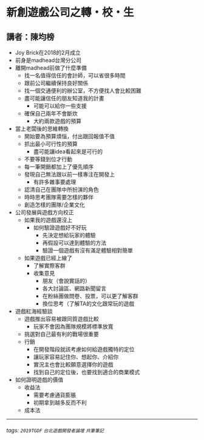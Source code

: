 # 新創遊戲公司之轉・校・生
## 講者：陳均榜


- Joy Brick在2018的2月成立
- 前身是madhead台灣分公司
- 離開madhead前做了什麼準備
  - 找一名值得信任的會計師，可以省很多時間
  - 跟前公司繼續保持良好關係
  - 找一個交通便利的辦公室，不方便找人會比較困難
  - 盡可能讓信任的朋友知道我的計畫
    - 可能可以給你一些支援
  - 確保自己兩年不會斷炊
    - 大約兩款遊戲的預算
- 當上老闆後的思維轉換
  - 開始要為預算煩惱，付出跟回報值不值
  - 抓出最小可行性的預算
    - 盡可能讓idea看起來是可行的
  - 不要等錢到位才行動
  - 每一筆開銷都加上了優先順序
  - 發現自己無法跟以前一樣專注在開發上
    - 有許多雜事要處理
  - 認清自己在團隊中所扮演的角色
  - 時時思考團隊需要怎樣的夥伴
  - 創造怎樣的團隊/企業文化
- 公司發展與遊戲方向校正
  - 如果我的遊戲還沒上
    - 如何驗證遊戲好不好玩
      - 先決定想給玩家的體驗
      - 再假設可以達到體驗的方法 
      - 驗證一個遊戲有沒有滿足體驗相對簡單
  - 如果遊戲已經上線了
    - 了解實際客群
    - 收集意見
      - 朋友（會說實話的）
      - 各大討論區、網路新聞留言
      - 在粉絲團做問卷、投票，可以更了解客群
      - 換位思考（了解TA的文化跟常玩的遊戲
- 遊戲紅海經驗談
  - 遊戲推出容易被跟同質遊戲比較
    - 玩家不會因為團隊規模將標準放寬
  - 挑選對自己最有利的戰場很重要
  - 行銷
    - 在開發階段就該考慮如何給遊戲獨特的定位
    - 讓玩家容易記住你、想起你、介紹你
    - 實況主也會比較願意選擇你的遊戲
    - 找到自己的定位後，也要找到適合的商業模式
- 如何證明遊戲的價值
  - 收益法
    - 需要考慮通貨膨脹
    - 初期拿到越多反而不利
  - 成本法

---
###### tags: `2019TGDF` `台北遊戲開發者論壇` `共筆筆記`
